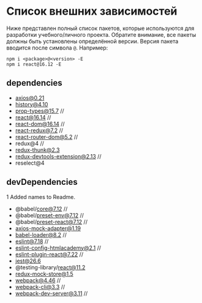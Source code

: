 # Список внешних зависимостей

Ниже представлен полный список пакетов, которые используются для разработки учебного/личного проекта. Обратите внимание, все пакеты должны быть установлены определённой версии. Версия пакета вводится после символа `@`. Например: 

```
npm i <package>@<version> -E
npm i react@16.12 -E
``` 

## dependencies

* axios@0.21
* history@4.10
* prop-types@15.7 //
* react@16.14 //
* react-dom@16.14 //
* react-redux@7.2 //
* react-router-dom@5.2 //
* redux@4 //
* redux-thunk@2.3
* redux-devtools-extension@2.13 //
* reselect@4

## devDependencies
1 Added names to Readme.
* @babel/core@7.12 //
* @babel/preset-env@7.12 //
* @babel/preset-react@7.12 //
* axios-mock-adapter@1.19
* babel-loader@8.2 //
* eslint@7.18 //
* eslint-config-htmlacademy@2.1 //
* eslint-plugin-react@7.22 //
* jest@26.6
* @testing-library/react@11.2
* redux-mock-store@1.5
* webpack@4.46 //
* webpack-cli@3.3 //
* webpack-dev-server@3.11 //
